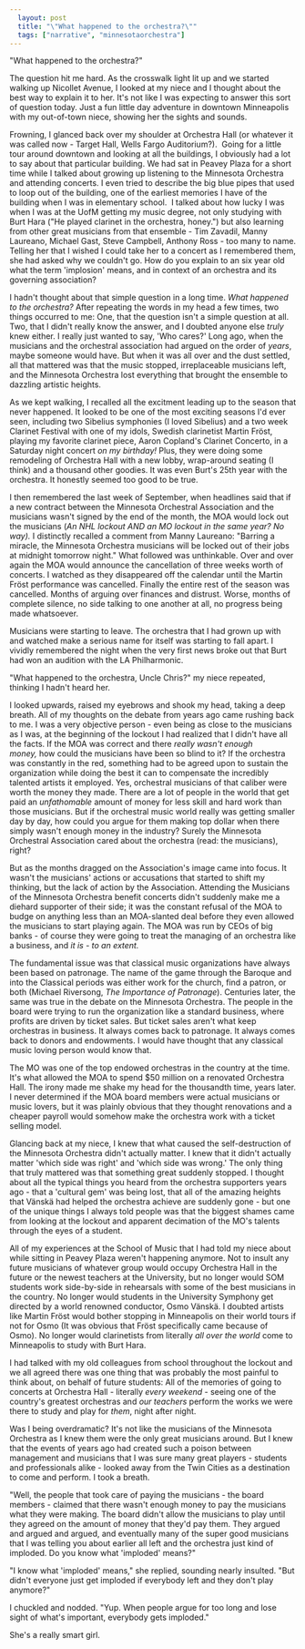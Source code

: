 ```yaml
---
  layout: post
  title: "\"What happened to the orchestra?\""
  tags: ["narrative", "minnesotaorchestra"]
---
```


"What happened to the orchestra?" 

The question hit me hard. As the crosswalk light lit up and we started walking up Nicollet Avenue, I looked at my niece and I thought about the best way to explain it to her. It's not like I was expecting to answer this sort of question today. Just a fun little day adventure in downtown Minneapolis with my out-of-town niece, showing her the sights and sounds.

Frowning, I glanced back over my shoulder at Orchestra Hall (or whatever it was called now - Target Hall, Wells Fargo Auditorium?). &nbsp;Going for a little tour around downtown and looking at all the buildings, I obviously had a lot to say about that particular building. We had sat in Peavey Plaza for a short time while I talked about growing up listening to the Minnesota Orchestra and attending concerts. I even tried to describe the big blue pipes that used to loop out of the building, one of the earliest memories I have of the building when I was in elementary school. &nbsp;I talked about how lucky I was when I was at the UofM getting my music degree, not only studying with Burt Hara ("He played clarinet in the orchestra, honey.") but also learning from other great musicians from that ensemble - Tim Zavadil, Manny Laureano, Michael Gast, Steve Campbell, Anthony Ross - too many to name. Telling her that I wished I could take her to a concert as I remembered them, she had asked why we couldn't go. How do you explain to an six year old what the term 'implosion' means, and in context of an orchestra and its governing association?

I hadn't thought about that simple question in a long time.&nbsp;<em>What happened to the orchestra?</em>&nbsp;After repeating the words in my head a few times, two things occurred to me: One, that the question isn't a simple question at all. Two, that&nbsp;I didn't really know the answer, and I doubted anyone else&nbsp;<em>truly</em> knew either.&nbsp;I really just wanted to say, 'Who cares?' Long ago, when the musicians and the orchestral association had argued on the order of&nbsp;<em>years</em>, maybe someone would have. But when it was all over and the dust settled, all that mattered was that the music stopped,&nbsp;irreplaceable musicians left, and the Minnesota Orchestra lost everything that brought the ensemble to dazzling artistic heights.&nbsp;

As we kept walking, I recalled all the excitment leading up to the season that never happened. It looked to be one of the most exciting seasons I'd ever seen, including two Sibelius symphonies (I loved Sibelius) and a two week Clarinet Festival with one of my idols, Swedish clarinetist Martin Fr&ouml;st, playing my favorite clarinet piece, Aaron Copland's Clarinet Concerto, in a Saturday night concert&nbsp;<em>on my birthday!</em>&nbsp;Plus, they were doing some remodeling of Orchestra Hall with a new lobby, wrap-around seating (I think) and a thousand other goodies. It was even Burt's 25th year with the orchestra. It honestly seemed too good to be true.&nbsp;

I then remembered the last week of September, when headlines said that if a new contract between the Minnesota Orchestral Association and the musicians wasn't signed by the end of the month, the MOA would lock out the musicians&nbsp;(<em>An NHL lockout AND an MO lockout in the same year? No way).&nbsp;</em>I distinctly recalled a comment from Manny Laureano: "Barring a miracle, the Minnesota Orchestra musicians will be locked out of their jobs at midnight tomorrow night." What followed was unthinkable. Over and over again the MOA would announce the cancellation of three weeks worth of concerts. I watched as they disappeared off the calendar until the Martin Fr&ouml;st performance was cancelled. Finally the entire rest of the season was cancelled. Months of arguing over finances and distrust. Worse, months of complete silence, no side talking to one another at all, no progress being made whatsoever.&nbsp;

Musicians were starting to leave. The orchestra that I had grown up with and watched make a serious name for itself was starting to fall apart. I vividly remembered the night when the very first news broke out that Burt had won an audition with the LA Philharmonic.&nbsp;

"What happened to the orchestra, Uncle Chris?" my niece repeated, thinking I hadn't heard her.&nbsp;

<p>I looked upwards, raised my eyebrows and shook my head, taking a deep breath. All of my thoughts on the debate from years ago came rushing back to me. I was a very objective person - even being as close to the musicians as I was, at the beginning of the lockout I had realized that I didn't have all the facts. If the MOA was correct and there <em>really&nbsp;wasn't enough money,&nbsp;</em>how could the musicians have been so blind to it? If the orchestra was constantly in the red, something had to be agreed upon to sustain the organization while doing the best it can to compensate the incredibly talented artists it employed. Yes, orchestral musicians of that caliber were worth the money they made. There are a lot of people in the world that get paid an&nbsp;<em>unfathomable</em> amount of money for less skill and hard work than those musicians. But if the orchestral music world really was getting smaller day by day, how could you argue for them making top dollar when there simply wasn't enough money in the industry? Surely the Minnesota Orchestral Association cared about the orchestra (read: the musicians), right?</p>
<p>But as the months dragged on the Association's image came into focus. It wasn't the musicians' actions or accusations that started to shift my thinking, but the lack of action by the Association. Attending the Musicians of the Minnesota Orchestra benefit concerts didn't suddenly make me a diehard supporter of their side; it was the constant refusal of the MOA to budge on anything less than an MOA-slanted deal before they even allowed the musicians to start playing again. The MOA was run by CEOs of big banks - of course they were going to treat the managing of an orchestra like a business, and&nbsp;<em>it is -&nbsp;to an extent.&nbsp;</em></p>
<p>The fundamental issue was that classical music organizations have always been based on patronage. The name of the game through the Baroque and into the Classical periods was either work for the church, find a patron, or both (Michael Riversong, <em>The Importance of Patronage</em>). Centuries later, the same was true in the debate on the Minnesota Orchestra. The people in the board were trying to run the organization like a standard business, where profits are driven by ticket sales. But ticket sales aren't what keep orchestras in business. It always comes back to patronage. It always comes back to donors and endowments. I would have thought that any classical music loving person would know that.&nbsp;</p>
<p>The MO was one of the top endowed orchestras in the country at the time. It's what allowed the MOA to spend $50 million on a renovated Orchestra Hall. The irony made me shake my head for the thousandth time, years later. I never determined if the MOA board members were actual musicians or music lovers, but it was plainly obvious that they thought renovations and a cheaper payroll would somehow make the orchestra work with a ticket selling model.</p>
<p>Glancing back at my niece, I knew that what caused the self-destruction of the Minnesota Orchestra didn't actually matter. I knew that it didn't actually matter 'which side was right' and 'which side was wrong.' The only thing that truly mattered was that something great suddenly stopped. I thought about all the typical things you heard from the orchestra supporters years ago - that a 'cultural gem' was being lost, that all of the amazing heights that V&auml;nsk&auml; had helped the orchestra achieve are suddenly gone - but one of the unique things I always told people was that the biggest shames came from looking at the lockout and apparent decimation of the MO's talents through the eyes of a student.</p>
<p>All of my experiences at the School of Music that I had told my niece about while sitting in Peavey Plaza weren't happening anymore. Not to insult any future musicians of whatever group would occupy Orchestra Hall in the future or the newest teachers at the University, but no longer would SOM students work side-by-side in rehearsals with some of the best musicians in the country. No longer would students in the University Symphony get directed by a world renowned conductor, Osmo V&auml;nsk&auml;. I doubted artists like Martin Fr&ouml;st would bother stopping in Minneapolis on their world tours if not for Osmo (It was obvious that Fr&ouml;st specifically came because of Osmo). No longer would clarinetists from literally&nbsp;<em>all over the world</em> come to Minneapolis to study with Burt Hara.</p>
<p>I had talked with my old colleagues from school throughout the lockout and we all agreed there was one thing that was probably the most painful to think about, on behalf of future students: All of the memories of going to concerts at Orchestra Hall - literally&nbsp;<em>every weekend</em> - seeing one of the country's greatest orchestras and <em>our teachers&nbsp;</em>perform the works we were there to study and play for <em>them</em>,&nbsp;night after night.&nbsp;</p>
<p>Was I being overdramatic? It's not like the musicians of the Minnesota Orchestra as I knew them were the only great musicians around. But I knew that the events of years ago had created such a poison between management and musicians that I was sure many great players - students and professionals alike - looked away from the Twin Cities as a destination to come and perform. I took a breath.&nbsp;</p>
<p>"Well, the people that took care of paying the musicians - the board members - claimed that there wasn't enough money to pay the musicians what they were making. The board didn't allow the musicians to play until they agreed on the amount of money that they'd pay them. They argued and argued and argued, and eventually many of the super good musicians that I was telling you about earlier all left and the orchestra just kind of imploded. Do you know what 'imploded' means?"</p>
<p>"I know what 'imploded' means," she replied, sounding nearly insulted. "But didn't everyone just get imploded if everybody left and they don't play anymore?"</p>
<p>I chuckled and nodded. "Yup. When people argue for too long and lose sight of what's important, everybody gets imploded."&nbsp;</p>
<p>She's a really smart girl.&nbsp;</p>
